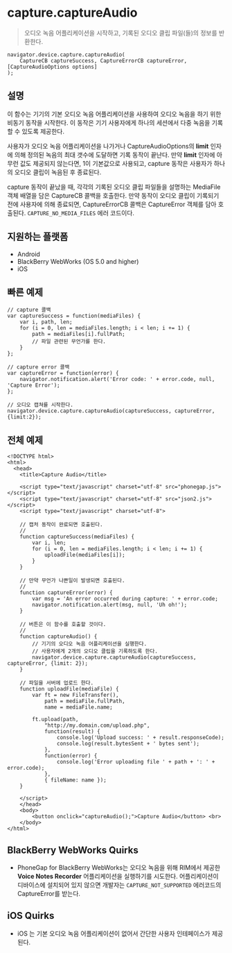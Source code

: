 capture.captureAudio
====================

> 오디오 녹음 어플리케이션을 시작하고, 기록된 오디오 클립 파일(들)의 정보를 반환한다.

    navigator.device.capture.captureAudio( 
	    CaptureCB captureSuccess, CaptureErrorCB captureError,  [CaptureAudioOptions options]
	);

설명
-----------

이 함수는 기기의 기본 오디오 녹음 어플리케이션을 사용하여 오디오 녹음을 하기 위한 비동기 동작을 시작한다. 이 동작은 기기 사용자에게 하나의 세션에서 다중 녹음을 기록할 수 있도록 제공한다.

사용자가 오디오 녹음 어플리케이션을 나가거나 CaptureAudioOptions의 __limit__ 인자에 의해 정의된 녹음의 최대 갯수에 도달하면 기록 동작이 끝난다. 만약 __limit__ 인자에 아무런 값도 제공되지 않는다면, 1이 기본값으로 사용되고, capture 동작은 사용자가 하나의 오디오 클립이 녹음된 후 종료된다.

capture 동작이 끝났을 때, 각각의 기록된 오디오 클립 파일들을 설명하는 MediaFile 객체 배열을 담은 CaptureCB 콜백을 호출한다. 만약 동작이 오디오 클립이 기록되기 전에 사용자에 의해 종료되면, CaptureErrorCB 콜백은 CaptureError 객체를 담아 호출된다. `CAPTURE_NO_MEDIA_FILES` 에러 코드이다.

지원하는 플랫폼
-------------------

- Android
- BlackBerry WebWorks (OS 5.0 and higher)
- iOS

빠른 예제
-------------

    // capture 콜백
    var captureSuccess = function(mediaFiles) {
        var i, path, len;
        for (i = 0, len = mediaFiles.length; i < len; i += 1) {
            path = mediaFiles[i].fullPath;
            // 파일 관련된 무언가를 한다.
        }
    };

    // capture error 콜백
    var captureError = function(error) {
        navigator.notification.alert('Error code: ' + error.code, null, 'Capture Error');
    };

    // 오디오 캡쳐를 시작한다.
    navigator.device.capture.captureAudio(captureSuccess, captureError, {limit:2});

전체 예제
------------

    <!DOCTYPE html>
    <html>
      <head>
        <title>Capture Audio</title>

        <script type="text/javascript" charset="utf-8" src="phonegap.js"></script>
        <script type="text/javascript" charset="utf-8" src="json2.js"></script>
        <script type="text/javascript" charset="utf-8">

        // 캡처 동작이 완료되면 호출된다.
        //
        function captureSuccess(mediaFiles) {
            var i, len;
            for (i = 0, len = mediaFiles.length; i < len; i += 1) {
                uploadFile(mediaFiles[i]);
            }	    
        }

        // 만약 무언가 나쁜일이 발생되면 호출된다.
        // 
        function captureError(error) {
	        var msg = 'An error occurred during capture: ' + error.code;
            navigator.notification.alert(msg, null, 'Uh oh!');
        }

        // 버튼은 이 함수를 호출할 것이다.
        //
        function captureAudio() {
            // 기기의 오디오 녹음 어플리케이션을 실행한다.
            // 사용자에게 2개의 오디오 클립을 기록하도록 한다.
            navigator.device.capture.captureAudio(captureSuccess, captureError, {limit: 2});
        }

        // 파일을 서버에 업로드 한다.
        function uploadFile(mediaFile) {
            var ft = new FileTransfer(),
                path = mediaFile.fullPath,
                name = mediaFile.name;

            ft.upload(path,
                "http://my.domain.com/upload.php",
                function(result) {
                    console.log('Upload success: ' + result.responseCode);
                    console.log(result.bytesSent + ' bytes sent');
                },
                function(error) {
                    console.log('Error uploading file ' + path + ': ' + error.code);
                },
                { fileName: name });   
        }

        </script>
        </head>
        <body>
            <button onclick="captureAudio();">Capture Audio</button> <br>
        </body>
    </html>

BlackBerry WebWorks Quirks
--------------------------

- PhoneGap for BlackBerry WebWorks는 오디오 녹음을 위해 RIM에서 제공한 __Voice Notes Recorder__ 어플리케이션을 실행하기를 시도한다. 어플리케이션이 디바이스에 설치되어 있지 않으면 개발자는 `CAPTURE_NOT_SUPPORTED` 에러코드의 CaptureError를 받는다.

iOS Quirks
----------

- iOS 는 기본 오디오 녹음 어플리케이션이 없어서 간단한 사용자 인테페이스가 제공된다.
